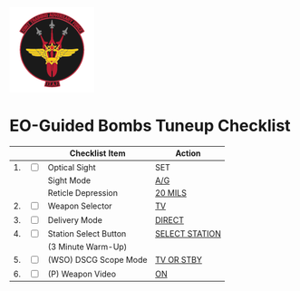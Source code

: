 ![JTAF Logo](../../JTAF/img/Logo.png)

# **EO-Guided Bombs Tuneup Checklist**

| | | Checklist Item | Action |
|-|-| ---------------| -------|
|1.|  <input type="checkbox">  | Optical Sight | SET |
|  |                           | Sight Mode | [A/G](../../cockpit/pilot/dscg_controls.md#sight-mode-knob) |
|  |                           | Reticle Depression | [20 MILS](../../cockpit/pilot/dscg_controls.md#reticle-depression-knob) |
|2.|  <input type="checkbox">  | Weapon Selector | [TV](../../cockpit/pilot/weapon_management.md#weapon-selector-knob) |
|3.|  <input type="checkbox">  | Delivery Mode | [DIRECT](../../cockpit/pilot/weapon_management.md#delivery-mode-knob) |
|4.|  <input type="checkbox">  | Station Select Button | [SELECT STATION](../../cockpit/pilot/weapon_management.md#station-select-buttons) |
|  |                           | (3 Minute Warm-Up) ||
|5.|  <input type="checkbox">  | (WSO) DSCG Scope Mode | [TV OR STBY](../../cockpit/wso/pedestal_group.md#mode-knob) |
|6.|  <input type="checkbox">  | (P) Weapon Video | [ON](../../cockpit/pilot/pedestal_group.md#screen-source-switch) |